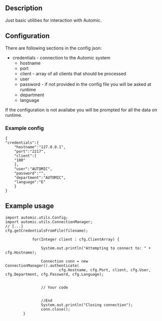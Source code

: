 ## Description
Just basic utilities for interaction with Automic. 

## Configuration

There are following sections in the config json:
- credentials - connection to the Automic system
	- hostname
	- port
	- client - array of all clients that should be processed
	- user
	- password - if not provided in the config file you will be asked at runtime
	- department
	- language

If the configuration is not availabe you will be prompted for all the data on runtime. 

### Example config

```
{
"credentials":{
	"hostname":"127.0.0.1",
	"port":"2217",
	"client":[
	"100"
	],
	"user":"AUTOMIC",
	"password":"",
	"department":"AUTOMIC",
	"language":"E"
	}
}
```
## Example usage

```
import automic.utils.Config;
import automic.utils.ConnectionManager;
// [...]
cfg.getCredentialsFromFile(filename);
			
			for(Integer client : cfg.ClientArray) {
			
                System.out.println("Attempting to connect to: " + cfg.Hostname);
                
                Connection conn = new ConnectionManager().authenticate(
                        cfg.Hostname, cfg.Port, client, cfg.User, cfg.Department, cfg.Password, cfg.Language);


                // Your code			


                //End
                System.out.println("Closing connection");
                conn.close();
        }
```
